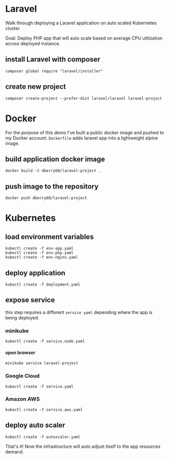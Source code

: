 # Laravel 
Walk through deploying a Laravel application on auto scaled Kubernetes cluster. 

Goal: Deploy PHP app that will auto scale based on average CPU utilization across deployed instance. 

## install Laravel with composer
```
composer global require "laravel/installer"
```

## create new project
```
composer create-project --prefer-dist laravel/laravel laravel-project
```

# Docker 
For the purpose of this demo I've built a public docker image and pushed to my Docker account. `Dockerfile` adds laravel app into a lightweight alpine image.

## build application docker image
```
docker build -t dberry60/laravel-project .
```

## push image to the repository
```
docker push dberry60/laravel-project
```

# Kubernetes

## load environment variables
```
kubectl create -f env-app.yaml 
kubectl create -f env-php.yaml 
kubectl create -f env-nginx.yaml 
```

## deploy application
```
kubectl create -f deployment.yaml 
```

## expose service
this step requires a different `service yaml` depending where the app is being deployed:

### minikube
```
kubectl create -f service.node.yaml 
```

#### open browser
```
minikube service laravel-project
```

### Google Cloud
```
kubectl create -f service.yaml 
```

### Amazon AWS
```
kubectl create -f service.aws.yaml 
```

## deploy auto scaler 
```
kubectl create -f autoscaler.yaml
```

That's it! Now the infrastructure will auto adjust itself to the app resources demand.
